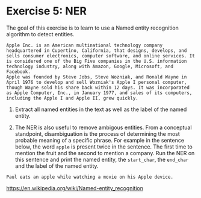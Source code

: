 # Exercise 5: NER

The goal of this exercise is to learn to use a Named entity recognition algorithm to detect entities. 

```
Apple Inc. is an American multinational technology company headquartered in Cupertino, California, that designs, develops, and sells consumer electronics, computer software, and online services. It is considered one of the Big Five companies in the U.S. information technology industry, along with Amazon, Google, Microsoft, and Facebook.
Apple was founded by Steve Jobs, Steve Wozniak, and Ronald Wayne in April 1976 to develop and sell Wozniak's Apple I personal computer, though Wayne sold his share back within 12 days. It was incorporated as Apple Computer, Inc., in January 1977, and sales of its computers, including the Apple I and Apple II, grew quickly.
 ```

1. Extract all named entities in the text as well as the label of the named entity.

2. The NER is also useful to remove ambigous entities. From a conceptual standpoint, disambiguation is the process of determining the most probable meaning of a specific phrase. For example in the sentence below, the word `apple` is present twice in the sentence. The first time to mention the fruit and the second to mention a company. Run the NER on this sentence and print the named entity, the `start_char`, the `end_char` and the label of the named entity. 

```
Paul eats an apple while watching a movie on his Apple device.
```
https://en.wikipedia.org/wiki/Named-entity_recognition